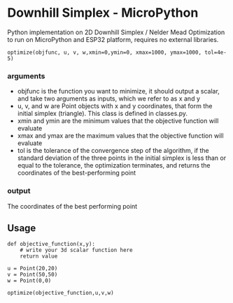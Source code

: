 # Downhill Simplex - MicroPython
 Python implementation on 2D Downhill Simplex / Nelder Mead Optimization to run on MicroPython and ESP32 platform, requires no external libraries.


```
optimize(objfunc, u, v, w,xmin=0,ymin=0, xmax=1000, ymax=1000, tol=4e-5)
```

### arguments
<ul>
<li>objfunc is the function you want to minimize, it should output a scalar, and take two arguments as inputs, which we refer to as x and y</li>
<li>u, v, and w are Point objects with x and y coordinates, that form the initial simplex (triangle). This class is defined in classes.py.</li>
<li>xmin and ymin are the minimum values that the objective function will evaluate</li>
<li>xmax and ymax are the maximum values that the objective function will evaluate</li>
<li>tol is the tolerance of the convergence step of the algorithm, if the standard deviation of the three points in the initial simplex is less than or equal to the tolerance, the optimization terminates, and returns the coordinates of the best-performing point</li>
 </ul>

### output
The coordinates of the best performing point
 

## Usage
```
def objective_function(x,y):
    # write your 3d scalar function here
    return value

u = Point(20,20)
v = Point(50,50)
w = Point(0,0)

optimize(objective_function,u,v,w)
```
